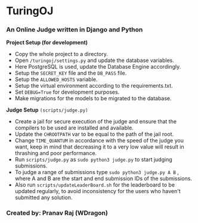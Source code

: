# TuringOJ
### An Online Judge written in Django and Python

**Project Setup (for development)**
* Copy the whole project to a directory.
* Open `/turingoj/settings.py` and update the database variables.
* Here PostgreSQL is used, update the Database Engine accordingly.
* Setup the `SECRET_KEY` file and the `DB_PASS` file.
* Setup the `ALLOWED_HOSTS` variable.
* Setup the virtual environment according to the requirements.txt.
* Set `DEBUG=True` for development purposes.
* Make migrations for the models to be migrated to the database.

**Judge Setup** `(scripts/judge.py)`
* Create a jail for secure execution of the judge and ensure that the compilers to be used are installed and available.
* Update the `CHROOTPATH` var to be equal to the path of the jail root.
* Change `TIME_QUANTUM` in accordance with the speed of the judge you want, keep in mind that decreasing it to a very low value will result in thrashing and poor performance.
* Run `scripts/judge.py` as `sudo python3 judge.py` to start judging submissions.
* To judge a range of submissions type `sudo python3 judge.py A B` , where A and B are the start and end submission IDs of the submissions.
* Also run `scripts/updateLeaderBoard.sh` for the leaderboard to be updated regularly, to avoid inconsistency for the users who haven't submitted any solution.


### Created by: Pranav Raj (WDragon)
